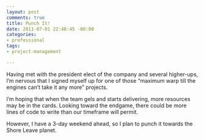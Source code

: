 ```yaml
---
layout: post
comments: true
title: Punch It!
date: 2011-07-01 22:48:45 -06:00
categories:
- professional
tags:
- project-management

---
```


Having met with the president elect of the company and several higher-ups, I’m
nervous that I signed myself up for one of those “maximum warp till the engines
can’t take it any more” projects.

I’m hoping that when the team gels and starts delivering, more resources may be
in the cards. Looking toward the endgame, there could be more lines of code to
write than our timeframe will permit.

However, I have a 3-day weekend ahead, so I plan to punch it towards the Shore
Leave planet.
